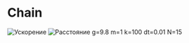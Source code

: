 # Chain
![Ускорение](https://user-images.githubusercontent.com/90521553/214428169-3feed60d-3d95-4bc3-a9da-d3f72e15c73b.jpg)
![Расстояние](https://user-images.githubusercontent.com/90521553/214428600-5b70c34e-6f89-4b6c-851c-897d0a04611a.jpg)
g=9.8
m=1
k=100
dt=0.01
N=15
